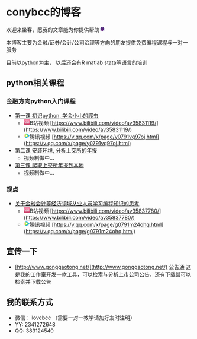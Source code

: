 # conybcc的博客
欢迎来坐客，愿我的文章能为你提供帮助<img src="topic/images/github.png" style="width:1rem" />

本博客主要为金融/证券/会计/公司治理等方向的朋友提供免费编程课程与一对一服务

目前以python为主， 以后还会有R matlab stata等语言的培训

## python相关课程

### 金融方向python入门课程
- [第一课 初识python, 学会小小的爬虫](topic/20181108_python_lesson1.md)
    - <img src="topic/images/bilibili.png" style="width:1rem" />B站视频 [https://www.bilibili.com/video/av35831119/](https://www.bilibili.com/video/av35831119/)
    - <img src="topic/images/v_qq.png" style="width:1rem" />腾讯视频 [https://v.qq.com/x/page/y0791vq97oj.html](https://v.qq.com/x/page/y0791vq97oj.html)
- [第二课 安装环境, 分析上交所的年报](topic/20181109_python_lesson2.md)
    - 视频制做中...
- [第三课 爬取上交所年报到本地](topic/20181111_python_lesson3.md)
    - 视频制做中...

### 观点
- [关于金融会计等经济领域从业人员学习编程知识的思考](topic/20181110_viewpoint_about_learn_program.md)
    - <img src="topic/images/bilibili.png" style="width:1rem" />B站视频 [https://www.bilibili.com/video/av35837780/](https://www.bilibili.com/video/av35837780/)
    - <img src="topic/images/v_qq.png" style="width:1rem" />腾讯视频 [https://v.qq.com/x/page/g0791m24ohq.html](https://v.qq.com/x/page/g0791m24ohq.html)

## 宣传一下
- [http://www.gonggaotong.net/](http://www.gonggaotong.net/) 公告通 这是我的工作室开发一款工具，可以检索与分析上市公司公告，还有下载器可以检索并下载公告

## 我的联系方式
- 微信：ilovebcc （需要一对一教学请加好友时注明）
- YY: 2341272648
- QQ: 383124540